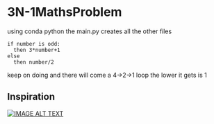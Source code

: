# 3N-1MathsProblem
using conda python
the main.py creates all the other files
```
if number is odd:
  then 3*number+1
else
  then number/2
```
keep on doing and there will come a 4->2->1 loop the lower it gets is 1
## Inspiration
[![IMAGE ALT TEXT](http://img.youtube.com/vi/094y1Z2wpJg/0.jpg)](http://www.youtube.com/watch?v=094y1Z2wpJg "Video Title")
